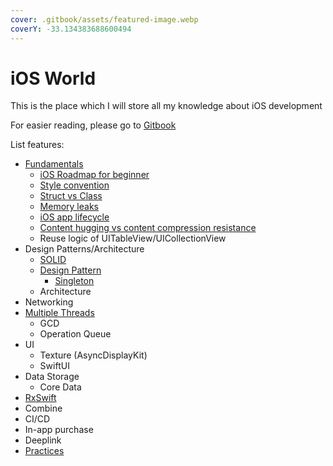 ```yaml
---
cover: .gitbook/assets/featured-image.webp
coverY: -33.134383688600494
---
```


# iOS World

This is the place which I will store all my knowledge about iOS development

For easier reading, please go to [Gitbook](https://kien-bradley.gitbook.io/ios-world/)



List features:

* [Fundamentals](broken-reference)
  * [iOS Roadmap for beginner](fundamentals/lo-trinh-bat-dau-hoc-lap-trinh-ios.md)
  * [Style convention](fundamentals/style-convention.md)
  * [Struct vs Class](fundamentals/struct-vs-class.md)
  * [Memory leaks](fundamentals/memory-leaks.md)
  * [iOS app lifecycle](fundamentals/ios-app-lifecycle.md)
  * [Content hugging vs content compression resistance](fundamentals/autolayout-priority.md)
  * Reuse logic of UITableView/UICollectionView
* Design Patterns/Architecture
  * [SOLID](design-patterns-architecture/solid.md)
  * [Design Pattern](design-patterns-architecture/design-pattern/)
    * [Singleton](design-patterns-architecture/design-pattern/singleton.md)
  * Architecture
* Networking
* [Multiple Threads](multiple-threads/multiple-threads.md)
  * GCD
  * Operation Queue
* UI
  * Texture (AsyncDisplayKit)
  * SwiftUI
* Data Storage
  * Core Data
* [RxSwift](broken-reference)
* Combine
* CI/CD
* In-app purchase
* Deeplink
* [Practices](broken-reference)
